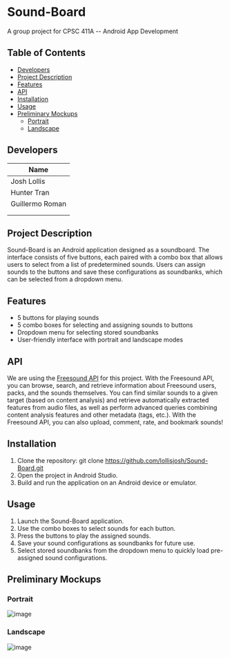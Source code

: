 # Sound-Board
A group project for CPSC 411A -- Android App Development

## Table of Contents
- [Developers](#developers)
- [Project Description](#project-description)
- [Features](#features)
- [API](#api)
- [Installation](#installation)
- [Usage](#usage)
- [Preliminary Mockups](#preliminary-mockups)
  - [Portrait](#portrait)
  - [Landscape](#landscape)

## Developers
| Name            |
|-----------------|
| Josh Lollis     |
| Hunter Tran     |
| Guillermo Roman |
|                 |
|                 |

## Project Description
Sound-Board is an Android application designed as a soundboard. The interface consists of five buttons, each paired with a combo box that allows users to select from a list of predetermined sounds. Users can assign sounds to the buttons and save these configurations as soundbanks, which can be selected from a dropdown menu.

## Features
- 5 buttons for playing sounds
- 5 combo boxes for selecting and assigning sounds to buttons
- Dropdown menu for selecting stored soundbanks
- User-friendly interface with portrait and landscape modes

## API
We are using the [Freesound API](https://freesound.org/docs/api/) for this project. With the Freesound API, you can browse, search, and retrieve information about Freesound users, packs, and the sounds themselves. You can find similar sounds to a given target (based on content analysis) and retrieve automatically extracted features from audio files, as well as perform advanced queries combining content analysis features and other metadata (tags, etc.). With the Freesound API, you can also upload, comment, rate, and bookmark sounds!

## Installation
1. Clone the repository:
   git clone https://github.com/lollisjosh/Sound-Board.git
2. Open the project in Android Studio.
3. Build and run the application on an Android device or emulator.

## Usage
1. Launch the Sound-Board application.
2. Use the combo boxes to select sounds for each button.
3. Press the buttons to play the assigned sounds.
4. Save your sound configurations as soundbanks for future use.
5. Select stored soundbanks from the dropdown menu to quickly load pre-assigned sound configurations.

## Preliminary Mockups
### Portrait
![image](https://github.com/user-attachments/assets/69ad25da-8196-41b6-adf7-5c3c8a378dd5)

### Landscape
![image](https://github.com/user-attachments/assets/a22a434f-cd14-42d8-9f85-62c662170fc1)
